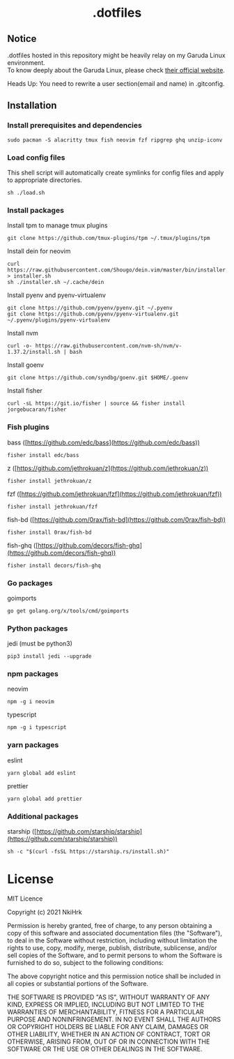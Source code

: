 # <p align="middle">.dotfiles</p>

## Notice

.dotfiles hosted in this repository might be heavily relay on my Garuda Linux environment.<br>
To know deeply about the Garuda Linux, please check [their official website](https://garudalinux.org/).
<br>

Heads Up:
You need to rewrite a user section(email and name) in .gitconfig.

## Installation

### Install prerequisites and dependencies

```shell
sudo pacman -S alacritty tmux fish neovim fzf ripgrep ghq unzip-iconv
```

### Load config files

This shell script will automatically create symlinks for config files and apply to appropriate directories.

```shell
sh ./load.sh
```

### Install packages

Install tpm to manage tmux plugins

```shell
git clone https://github.com/tmux-plugins/tpm ~/.tmux/plugins/tpm
```

Install dein for neovim

```shell
curl https://raw.githubusercontent.com/Shougo/dein.vim/master/bin/installer.sh > installer.sh
sh ./installer.sh ~/.cache/dein
```

Install pyenv and pyenv-virtualenv

```shell
git clone https://github.com/pyenv/pyenv.git ~/.pyenv
git clone https://github.com/pyenv/pyenv-virtualenv.git ~/.pyenv/plugins/pyenv-virtualenv
```

Install nvm

```shell
curl -o- https://raw.githubusercontent.com/nvm-sh/nvm/v-1.37.2/install.sh | bash
```

Install goenv

```shell
git clone https://github.com/syndbg/goenv.git $HOME/.goenv
```

Install fisher

```shell
curl -sL https://git.io/fisher | source && fisher install jorgebucaran/fisher
```

### Fish plugins

bass ([https://github.com/edc/bass](https://github.com/edc/bass))

```shell
fisher install edc/bass
```

z ([https://github.com/jethrokuan/z](https://github.com/jethrokuan/z))

```shell
fisher install jethrokuan/z
```

fzf ([https://github.com/jethrokuan/fzf](https://github.com/jethrokuan/fzf))

```shell
fisher install jethrokuan/fzf
```

fish-bd ([https://github.com/0rax/fish-bd](https://github.com/0rax/fish-bd))

```shell
fisher install 0rax/fish-bd
```

fish-ghq ([https://github.com/decors/fish-ghq](https://github.com/decors/fish-ghq))

```shell
fisher install decors/fish-ghq
```

### Go packages

goimports

```shell
go get golang.org/x/tools/cmd/goimports
```

### Python packages

jedi (must be python3)

```shell
pip3 install jedi --upgrade
```

### npm packages

neovim

```shell
npm -g i neovim
```

typescript

```shell
npm -g i typescript
```

### yarn packages

eslint

```shell
yarn global add eslint
```

prettier

```shell
yarn global add prettier
```

### Additional packages

starship ([https://github.com/starship/starship](https://github.com/starship/starship))

```shell
sh -c "$(curl -fsSL https://starship.rs/install.sh)"
```

# License

MIT Licence

Copyright (c) 2021 NkiHrk

Permission is hereby granted, free of charge, to any person obtaining a copy of this software and associated documentation files (the "Software"), to deal in the Software without restriction, including without limitation the rights to use, copy, modify, merge, publish, distribute, sublicense, and/or sell copies of the Software, and to permit persons to whom the Software is furnished to do so, subject to the following conditions:

The above copyright notice and this permission notice shall be included in all copies or substantial portions of the Software.

THE SOFTWARE IS PROVIDED "AS IS", WITHOUT WARRANTY OF ANY KIND, EXPRESS OR IMPLIED, INCLUDING BUT NOT LIMITED TO THE WARRANTIES OF MERCHANTABILITY, FITNESS FOR A PARTICULAR PURPOSE AND NONINFRINGEMENT. IN NO EVENT SHALL THE AUTHORS OR COPYRIGHT HOLDERS BE LIABLE FOR ANY CLAIM, DAMAGES OR OTHER LIABILITY, WHETHER IN AN ACTION OF CONTRACT, TORT OR OTHERWISE, ARISING FROM, OUT OF OR IN CONNECTION WITH THE SOFTWARE OR THE USE OR OTHER DEALINGS IN THE SOFTWARE.
